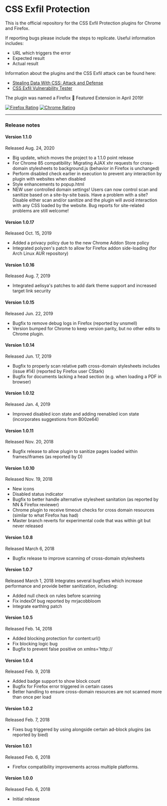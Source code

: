 # CSS Exfil Protection

This is the official repository for the CSS Exfil Protection plugins for Chrome and Firefox.

If reporting bugs please include the steps to replicate.  Useful information includes:
* URL which triggers the error
* Expected result
* Actual result

Information about the plugins and the CSS Exfil attack can be found here:
* [Stealing Data With CSS: Attack and Defense](https://www.mike-gualtieri.com/posts/stealing-data-with-css-attack-and-defense)
* [CSS Exfil Vulnerability Tester](https://www.mike-gualtieri.com/css-exfil-vulnerability-tester)

The plugin was named a Firefox :star2: Featured Extension in April 2019!

[![Firefox Rating](https://img.shields.io/amo/stars/css-exfil-protection.svg?label=Firefox)](https://addons.mozilla.org/en-US/firefox/addon/css-exfil-protection/)
[![Chrome Rating](https://img.shields.io/chrome-web-store/stars/ibeemfhcbbikonfajhamlkdgedmekifo.svg?label=Chrome)](https://chrome.google.com/webstore/detail/css-exfil-protection/ibeemfhcbbikonfajhamlkdgedmekifo)

---

### Release notes
#### Version 1.1.0
Released Aug. 24, 2020
* Big update, which moves the project to a 1.1.0 point release
* For Chrome 85 compatibility: Migrating AJAX xhr requests for cross-domain stylesheets to background.js (behavior in Firefox is unchanged)
* Perform disabled check earlier in execution to prevent any interaction by plugin with websites when disabled
* Style enhancements to popup.html
* NEW user controlled domain settings!  Users can now control scan and sanitize based on a site-by-site basis.  Have a problem with a site?  Disable either scan and/or sanitize and the plugin will avoid interaction with any CSS loaded by the website. Bug reports for site-related problems are still welcome!

#### Version 1.0.17
Released Oct. 15, 2019
* Added a privacy policy due to the new Chrome Addon Store policy
* Integrated polyzen's patch to allow for Firefox addon side-loading (for Arch Linux AUR repository)

#### Version 1.0.16
Released Aug. 7, 2019
* Integrated aelisya's patches to add dark theme support and increased target link security

#### Version 1.0.15
Released Jun. 22, 2019
* Bugfix to remove debug logs in Firefox (reported by unsmell)
* Version bumped for Chrome to keep version parity, but no other edits to Chrome plugin.

#### Version 1.0.14
Released Jun. 17, 2019
* Bugfix to properly scan relative path cross-domain stylesheets includes (issue #14) (reported by Firefox user CStark)
* Bugfix for documents lacking a head section (e.g. when loading a PDF in browser)

#### Version 1.0.12
Released Jan. 4, 2019
* Improved disabled icon state and adding reenabled icon state (incorporates suggestions from B00ze64)

#### Version 1.0.11
Released Nov. 20, 2018
* Bugfix release to allow plugin to sanitize pages loaded within frames/iframes (as reported by D)

#### Version 1.0.10
Released Nov. 19, 2018
* New icons
* Disabled status indicator
* Bugfix to better handle alternative stylesheet sanitation (as reported by NN & Firefox reviewer)
* Chrome plugin to receive timeout checks for cross domain resources (similar to what Firefox has had)
* Master branch reverts for experimental code that was within git but never released

#### Version 1.0.8
Released March 6, 2018
* Bugfix release to improve scanning of cross-domain stylesheets

#### Version 1.0.7
Released March 1, 2018
Integrates several bugfixes which increase performance and provide better sanitization, including:
* Added null check on rules before scanning
* Fix indexOf bug reported by mrjacobbloom
* Integrate earthlng patch

#### Version 1.0.5
Released Feb. 14, 2018
* Added blocking protection for content:url()
* Fix blocking logic bug
* Bugfix to prevent false positive on xmlns='http://

#### Version 1.0.4
Released Feb. 9, 2018
* Added badge support to show block count
* Bugfix for Firefox error triggered in certain cases
* Better handling to ensure cross-domain resources are not scanned more than once per load

#### Version 1.0.2
Released Feb. 7, 2018
* Fixes bug triggered by using alongside certain ad-block plugins (as reported by bied)

#### Version 1.0.1
Released Feb. 6, 2018
* Firefox compatibility improvements across multiple platforms.

#### Version 1.0.0
Released Feb. 6, 2018
* Initial release
